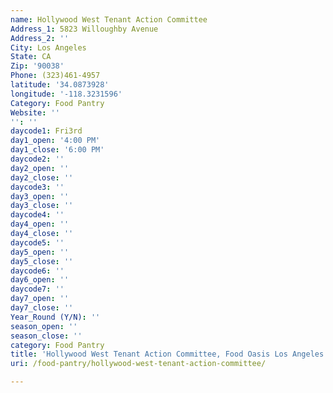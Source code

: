 ```yaml
---
name: Hollywood West Tenant Action Committee
Address_1: 5823 Willoughby Avenue
Address_2: ''
City: Los Angeles
State: CA
Zip: '90038'
Phone: (323)461-4957
latitude: '34.0873928'
longitude: '-118.3231596'
Category: Food Pantry
Website: ''
'': ''
daycode1: Fri3rd
day1_open: '4:00 PM'
day1_close: '6:00 PM'
daycode2: ''
day2_open: ''
day2_close: ''
daycode3: ''
day3_open: ''
day3_close: ''
daycode4: ''
day4_open: ''
day4_close: ''
daycode5: ''
day5_open: ''
day5_close: ''
daycode6: ''
day6_open: ''
daycode7: ''
day7_open: ''
day7_close: ''
Year_Round (Y/N): ''
season_open: ''
season_close: ''
category: Food Pantry
title: 'Hollywood West Tenant Action Committee, Food Oasis Los Angeles'
uri: /food-pantry/hollywood-west-tenant-action-committee/

---
```

